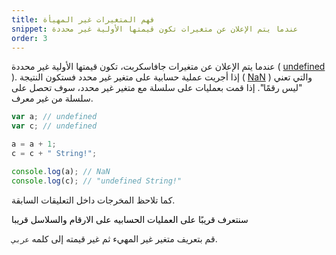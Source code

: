 ```yaml
---
title: فهم المتغيرات غير المهيأة
snippet: عندما يتم الإعلان عن متغيرات تكون قيمتها الأولية غير محددة
order: 3
---
```


عندما يتم الإعلان عن متغيرات جافاسكربت، تكون قيمتها الأولية غير محددة (
[undefined](https://developer.mozilla.org/en-US/docs/Web/JavaScript/Reference/Global_Objects/undefined)
). إذا أجريت عملية حسابية على متغير غير محدد فستكون النتيجة (
[NaN](https://developer.mozilla.org/en-US/docs/Web/JavaScript/Reference/Global_Objects/NaN)
) والتي تعني "ليس رقمًا". إذا قمت بعمليات على سلسلة مع متغير غير محدد، سوف تحصل
على سلسلة من غير معرف.

```js
var a; // undefined
var c; // undefined

a = a + 1;
c = c + " String!";

console.log(a); // NaN
console.log(c); // "undefined String!"
```

كما تلاحظ المخرجات داخل التعليقات السابقة.

<mark>

سنتعرف قريبًا على العمليات الحسابيه على الارقام والسلاسل قريبا

</mark>

<div class="quiz">
قم بتعريف متغير غير المهيء ثم غير قيمته إلى كلمه <code>عربي</code>.
</div>
